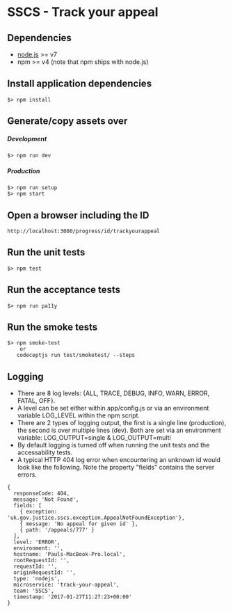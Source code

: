 # SSCS - Track your appeal

## Dependencies
 - [node.js](https://nodejs.org) >= v7
 - npm >= v4 (note that npm ships with node.js) 

## Install application dependencies
    $> npm install

## Generate/copy assets over

##### Development
    $> npm run dev
 
##### Production
    $> npm run setup
    $> npm start

## Open a browser including the ID
    http://localhost:3000/progress/id/trackyourappeal 

## Run the unit tests
    $> npm test
    
## Run the acceptance tests
    $> npm run pa11y

## Run the smoke tests
    $> npm smoke-test
        or
       codeceptjs run test/smoketest/ --steps

## Logging

* There are 8 log levels: {ALL, TRACE, DEBUG, INFO, WARN, ERROR, FATAL, OFF}.
* A level can be set either within app/config.js or via an environment variable LOG_LEVEL within the npm script.
* There are 2 types of logging output, the first is a single line (production), the second is over multiple lines (dev). Both are set via an environment variable: LOG_OUTPUT=single & LOG_OUTPUT=multi
* By default logging is turned off when running the unit tests and the accessability tests.
* A typical HTTP 404 log error when encountering an unknown id would look like the following. Note the property "fields" contains the server errors.

~~~~
{
  responseCode: 404,
  message: 'Not Found',
  fields: [
    { exception: 'uk.gov.justice.sscs.exception.AppealNotFoundException'},
    { message: 'No appeal for given id' },
    { path: '/appeals/777' }
  ],
  level: 'ERROR',
  environment: '',
  hostname: 'Pauls-MacBook-Pro.local',
  rootRequestId: '',
  requestId: '',
  originRequestId: '',
  type: 'nodejs',
  microservice: 'track-your-appeal',
  team: 'SSCS',
  timestamp: '2017-01-27T11:27:23+00:00'
}
~~~~
